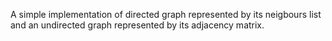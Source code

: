 A simple implementation of directed graph represented by its neigbours list and an undirected graph represented by its adjacency matrix.
